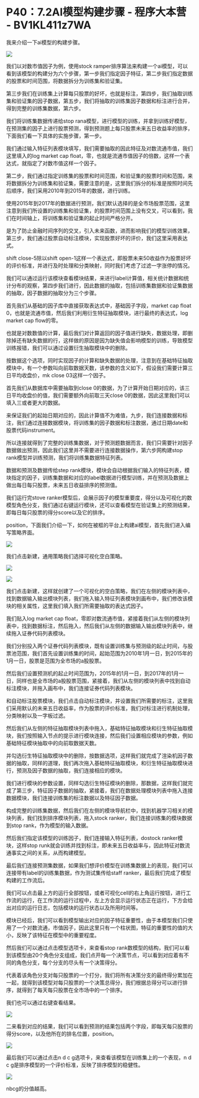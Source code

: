 # P40：7.2AI模型构建步骤 - 程序大本营 - BV1KL411z7WA

我来介绍一下ai模型的构建步骤。

![](img/f2dbec82ff9ae5ac6a91109cc40fac43_1.png)

我们以对数市值因子为例，使用stock ramper排序算法来构建一个ai模型，可以看到该模型的构建分为六个步骤，第一步我们指定因子特征，第二步我们指定数据的股票和时间范围，将数据拆分为训练集和验证集。

第三步我们在训练集上计算每只股票的好坏，也就是标注，第四步，我们抽取训练集和验证集的因子数据，第五步，我们将抽取的训练集因子数据和标注进行合并，得到完整的训练集数据，第六步。

我们将训练集数据传递给stop rana模型，进行模型的训练，并拿到训练好模型，在预测集的因子上进行股票预测，得到预测题上每只股票未来五日收益率的排序，下面我们看一下具体的实施步骤，第一步。

我们通过输入特征列表模块填写，我们需要抽取的因此特征及对数流通市值，我们这里填入的log market cap float，零，也就是流通市值因子的倍数，这样一个表达式，就指定了对数市值这样一个因子。

第二步，我们通过指定训练集的股票和时间范围，和验证集的股票时间和范围，来将数据拆分为训练集和验证集，需要注意的是，这里我们拆分的标准是按照时间先后顺序，我们采用2010年到2015年的数据，进行训练。

使用2015年到2017年的数据进行预测，我们默认选择的是全市场股票范围，这里注意到我们所设置的训练集和验证集，的股票时间范围上没有交叉，可以看到，我们在时间轴上，将训练集和验证集的起止时间严格分开。

是为了防止金融时间序列的交叉，引入未来函数，进而影响我们的模型训练效果，第三步，我们通过股票自动标注模块，实现股票好坏的评价，我们这里采用表达式。

shift close-5除以shift open-1这样一个表达式，即股票未来50收益作为股票好坏的评价标准，并进行及时处理和分类映射，同时我们考虑了过滤一字涨停的情况。

我们可以通过运行该模块查看模块结果，来进行label计算值，相关统计数据和统计分布的观察，第四步我们进行，因此数据的抽取，包括训练集数据和验证集数据的抽取，因子数据的抽取分为三个步骤。

首先我们从基础的因子库中直接获取表达式中，基础因子字段，market cap float 0，也就是流通市值，然后我们利用衍生特征抽取模块，进行最终的表达式，log market cap flow的零。

也就是对数数值的计算，最后我们对计算返回的因子值进行缺失，数据处理，即删除掉还有缺失数据的行，这样做的原因是因为缺失值会影响模型的训练，导致模型训练报错，我们可以通过设置衍生抽取模块中的删除。

按数据这个选项，同时实现因子的计算和缺失数据的处理，注意到在基础特征抽取模块中，有一个参数叫向前取数据天数，该参数的含义如下，假设我们需要计算三日平均收盘价，mk close 03这样一个因子。

首先我们从数据库中需要抽取到close 0的数据，为了计算开始日期对应的，该三日平均收盘价的值，我们需要额外向前取三天close 0的数据，因此这里我们可以填入三或者更大的数据。

来保证我们的起始日期对应的，因此计算值不为难值，九步，我们连接数据和标注，我们通过连接数据模块，将训练集的因子数据和标注数据，通过日期date和股票代码instrument。

所以连接就得到了完整的训练集数据，对于预测题数据而言，我们只需要针对因子数据做出预测，因此我们这里并不需要进行连接数据操作，第六步网构建stop rank模型并训练预测，我们将训练集数据特征列表。

数据和预测及数据传给step rank模块，模块会自动根据我们输入的特征列表，模块指定的因子，训练集数据和对应的label数据进行模型训练，并在预测及数据上做出每日每只股票，未来五日收益排序的预测值。

我们运行完stove ranker模型后，会展示因子的模型重要度，得分以及可视化的数模型角色分支，我们通过右键运行模块，还可以查看模型在验证集上的预测结果，即每日每只股票的得分score以及它的排序。

position，下面我们介绍一下，如何在被框的平台上构建ai模型，首先我们进入编写策略界面。

![](img/f2dbec82ff9ae5ac6a91109cc40fac43_3.png)

我们点击新建，通用策略我们选择可视化空白策略。

![](img/f2dbec82ff9ae5ac6a91109cc40fac43_5.png)

![](img/f2dbec82ff9ae5ac6a91109cc40fac43_6.png)

我们点击新建，这样就创建了一个可视化的空白策略，我们在左侧的模块列表中，找到数据输入输出模块列表，我们拖入输入特征列表模块到画布中，我们修改该模块的相关属性，这里我们填入我们所需要抽取的表达式因子。

我们贴入log market cap float，零即对数流通市值，紧接着我们从左侧的模块列表中，找到数据标注，然后拖入，然后我们从左侧的数据输入输出模块列表中，继续拖入证券代码列表模块。

我们分别投入两个证券代码列表模块，既有设置训练集与预测级的起止时间，与股票池范围，我们首先设置训练集的时间，起始范围为2010年1月一日，到2015年的1月一日，股票是范围为全市场的a股股票。

然后我们设置预测机的起止时间范围为，2015年的1月一日，到2017年的1月一日，同样也是全市场的a股股票范围，紧接着，我们从左侧的模块列表中找到自动标注模块，并拖入画布中，我们连接证券代码列表模块。

和自动标注股票模块，我们点击自动标注模块，并设置我们所需要的标注，这里我们采用默认的未来五日收益率，作为股票的评价标准，我们对标注进行机制处理，分类映射以及一字板过滤。

然后我们从左侧的特征抽取模块列表中拖入，基础特征抽取模块和衍生特征抽取模块，我们按照输入节点的提示进行模块连接，然后我们设置相应模块的参数，例如基础特征模块抽取中的向前取数据天数。

并勾选衍生特征抽取模块中的删除，按数据选项，这样我们就完成了渲染机因子数据的抽取，同样的道理，我们再次拖入基础特征抽取模块，和衍生特征抽取模块进行，预测及因子数据的抽取，我们连接相应的模块。

我们进行模块的参数设置，同样勾选衍生特征模块的删除，那数据，这样我们就完成了第三步，特征因子数据的抽取，紧接着，我们在数据处理模块列表中拖入连接数据模块，我们连接训练集的标注数据以及特征因子数据。

构成完整的训练集数据，然后我们在左侧的模块导航栏中，找到机器学习相关的模块列表，我们找到排序模块列表，拖入stock ranker，我们连接训练集的模块数据到stop rank，作为模型的输入数据。

然后我们指定该模型的训练因子，我们连接输入特征列表，dostock ranker模块，这样stop runk就会训练并找到标注，即未来五日收益率与，因此特征对数流通事实之间的关系，从而构建模型。

最后我们连接预测集数据，如果我们想评价模型在训练集数据上的表现，我们可以连接带有label的训练集数据，作为测试集传给staff ranker，最后我们完成了模型构建的工作流后。

我们可以点击最上方的运行全部按钮，或者可视化cell的右上角运行按钮，进行工作流的运行，在工作流的运行过程中，左上方会显示运行状态正在运行，下方会给出对应的运行日志，包括模块的运行状态以及所用时间等。

模块已经后，我们可以看到模型输出对应的因子特征重要性，由于本模型我们只使用了一个对数流通，市值因子，因此这里只有一个柱状图，特征的重要性的值的大小，反映了该特征在模型中的重要程度。

然后我们可以通过点击模型选项卡，来查看stop rank数模型的结构，我们可以看到该模型由20个角色分支组成，我们点开每一个决策节点，可以看到对应着有不同的角色分支，每个分支的尽头有一个决策得分。

代表着该角色分支对每只股票的一个打分，我们将所有决策分支的最终得分累加在一起，就得到该模型对每只股票的一个决策总得分，我们根据总得分可以进行排序，就得到了每天每只股票在全市场中的一个排序。

我们也可以通过右键查看结果。

![](img/f2dbec82ff9ae5ac6a91109cc40fac43_8.png)

二来看到对应的结果，我们可以看到预测的结果包括两个字段，即每天每只股票的得分score，以及他所在的排名位置，position。



![](img/f2dbec82ff9ae5ac6a91109cc40fac43_10.png)

最后我们可以通过点击n d c g选项卡，来查看该模型在训练集上的一个表现，n d c g是排序模型的一个评价标准，反映了排序模型的稳健性。



![](img/f2dbec82ff9ae5ac6a91109cc40fac43_12.png)

nbcg的分值越高。